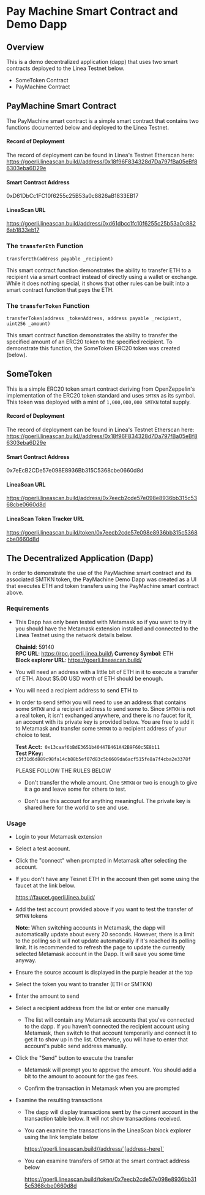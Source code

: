 # Pay Machine Smart Contract and Demo Dapp

## Overview 

This is a demo decentralized application (dapp) that uses two smart contracts deployed to the Linea Testnet below. 

* SomeToken Contract
* PayMachine Contract

## PayMachine Smart Contract 

The PayMachine smart contract is a simple smart contract that contains two functions documented below and deployed to the Linea Testnet. 

#### Record of Deployment
The record of deployment can be found in Linea's Testnet Etherscan here:
https://goerli.lineascan.build//address/0x18f96F834328d7Da797fBa05eBf86303eba6D29e

#### Smart Contract Address
0xD61DbCc1FC10f6255c25B53a0c8826aB1833EB17

#### LineaScan URL
https://goerli.lineascan.build/address/0xd61dbcc1fc10f6255c25b53a0c8826ab1833eb17

### The  ```transferEth``` Function

```transferEth(address payable _recipient)```

This smart contract function demonstrates the ability to transfer ETH to a recipient via a smart contract instead of directly using a wallet or exchange. While it does nothing special, it shows that other rules can be built into a smart contract function that pays the ETH. 

### The ```transferToken``` Function

```transferToken(address _tokenAddress, address payable _recipient, uint256 _amount)```

This smart contract function demonstrates the ability to transfer the specified amount of an ERC20 token to the specified recipient. To demonstrate this function, the SomeToken ERC20 token was created (below).

## SomeToken
This is a simple ERC20 token smart contract deriving from OpenZeppelin's implementation of the ERC20 token standard and uses ```SMTKN``` as its symbol. This token was deployed with a mint of ```1,000,000,000 SMTKN``` total supply. 

#### Record of Deployment
The record of deployment can be found in Linea's Testnet Etherscan here:
https://goerli.lineascan.build//address/0x18f96F834328d7Da797fBa05eBf86303eba6D29e

#### Smart Contract Address
0x7eEcB2CDe57e098E8936Bb315C5368cbe0660d8d

#### LineaScan URL
https://goerli.lineascan.build/address/0x7eecb2cde57e098e8936bb315c5368cbe0660d8d

#### LineaScan Token Tracker URL
https://goerli.lineascan.build/token/0x7eecb2cde57e098e8936bb315c5368cbe0660d8d

## The Decentralized Application (Dapp)

In order to demonstrate the use of the PayMachine smart contract and its associated SMTKN token, the PayMachine Demo Dapp was created as a UI that executes ETH and token transfers using the PayMachine smart contract above. 

### Requirements

* This Dapp has only been tested with Metamask so if you want to try it you should have the Metamask extension installed and connected to the Linea Testnet using the network details below. 

  **ChainId**: 59140\
  **RPC URL**: https://rpc.goerli.linea.build\
  **Currency Symbol**: ETH\
  **Block explorer URL**: https://goerli.lineascan.build/

* You will need an address with a little bit of ETH in it to execute a transfer of ETH. About $5.00 USD worth of ETH should be enough. 
  
* You will need a recipient address to send ETH to

* In order to send ```SMTKN``` you will need to use an address that contains some ```SMTKN``` and a recipient address to send some to. Since ```SMTKN``` is not a real token, it isn't exchanged anywhere, and there is no faucet for it, an account with its private key is provided below. You are free to add it to Metamask and transfer some ```SMTKN``` to a recipient address of your choice to test. 

  **Test Acct:**` 0x13caaf6bBdE3651b40447B461A42B9F60c5E8b11`\
  **Test PKey:**`  c3f31d6d889c98fa14cb88b5ef07d83c5b6609da6acf515fe8a7f4cba2e3378f`

  PLEASE FOLLOW THE RULES BELOW

  * Don't transfer the whole amount. One ```SMTKN``` or two is enough to give it a go and leave some for others to test.

  * Don't use this account for anything meaningful. The private key is shared here for the world to see and use. 

### Usage 

* Login to your Metamask extension 

* Select a test account. 

* Click the "connect" when prompted in Metamask after selecting the account.

* If you don't have any Tesnet ETH in the account then get some using the faucet at the link below. 

  https://faucet.goerli.linea.build/

  
* Add the test account provided above if you want to test the transfer of ```SMTKN``` tokens

  **Note:** When switching accounts in Metamask, the dapp will automatically update about every 20 seconds. However, there is a limit to the polling so it will not update automatically if it's reached its polling limit. It is recommended to refresh the page to update the currently selected Metamask account in the Dapp. It will save you some time anyway.

* Ensure the source account is displayed in the purple header at the top

* Select the token you want to transfer (ETH or SMTKN)

* Enter the amount to send

* Select a recipient address from the list or enter one manually

  * The list will contain any Metamask accounts that you've connected to the dapp. If you haven't connected the recipient account using Metamask, then switch to that account temporarily and connect it to get it to show up in the list. Otherwise, you will have to enter that account's public send address manually. 

* Click the "Send" button to execute the transfer

  * Metamask will prompt you to approve the amount. You should add a bit to the amount to account for the gas fees. 
  
  * Confirm the transaction in Metamask when you are prompted 

* Examine the resulting transactions

  * The dapp will display transactions **sent** by the current account in the transaction table below. It will not show transactions received.

  * You can examine the transactions in the LineaScan block explorer using the link template below

    https://goerli.lineascan.build//address/`[address-here]`

  * You can examine transfers of `SMTKN` at the smart contract address below

    https://goerli.lineascan.build/token/0x7eecb2cde57e098e8936bb315c5368cbe0660d8d



